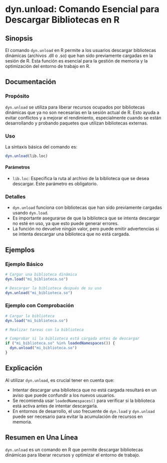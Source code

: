 <!--
Meta Description: # dyn.unload: Comando Esencial para Descargar Bibliotecas en R ## Sinopsis El comando `dyn.unload` en R permite a los usuarios descargar bibliotecas d...
Meta Keywords: dyn, que, unload, biblioteca, descargar
-->

# dyn.unload: Comando Esencial para Descargar Bibliotecas en R

## Sinopsis
El comando `dyn.unload` en R permite a los usuarios descargar bibliotecas dinámicas (archivos .dll o .so) que han sido previamente cargadas en la sesión de R. Esta función es esencial para la gestión de memoria y la optimización del entorno de trabajo en R.

## Documentación
### Propósito
`dyn.unload` se utiliza para liberar recursos ocupados por bibliotecas dinámicas que ya no son necesarias en la sesión actual de R. Esto ayuda a evitar conflictos y a mejorar el rendimiento, especialmente cuando se están desarrollando y probando paquetes que utilizan bibliotecas externas.

### Uso
La sintaxis básica del comando es:

```R
dyn.unload(lib.loc)
```

#### Parámetros
- `lib.loc`: Especifica la ruta al archivo de la biblioteca que se desea descargar. Este parámetro es obligatorio.

### Detalles
- `dyn.unload` funciona con bibliotecas que han sido previamente cargadas usando `dyn.load`.
- Es importante asegurarse de que la biblioteca que se intenta descargar no esté en uso, ya que esto puede generar errores.
- La función no devuelve ningún valor, pero puede emitir advertencias si se intenta descargar una biblioteca que no está cargada.

## Ejemplos
### Ejemplo Básico
```R
# Cargar una biblioteca dinámica
dyn.load("mi_biblioteca.so")

# Descargar la biblioteca después de su uso
dyn.unload("mi_biblioteca.so")
```

### Ejemplo con Comprobación
```R
# Cargar la biblioteca
dyn.load("mi_biblioteca.so")

# Realizar tareas con la biblioteca

# Comprobar si la biblioteca está cargada antes de descargar
if ("mi_biblioteca.so" %in% loadedNamespaces()) {
  dyn.unload("mi_biblioteca.so")
}
```

## Explicación
Al utilizar `dyn.unload`, es crucial tener en cuenta que:
- Intentar descargar una biblioteca que no está cargada resultará en un aviso que puede confundir a los nuevos usuarios.
- Se recomienda usar `loadedNamespaces()` para verificar si la biblioteca está activa antes de intentar descargarla.
- En entornos de desarrollo, el uso frecuente de `dyn.load` y `dyn.unload` puede ser necesario para evitar la acumulación de recursos en memoria.

## Resumen en Una Línea
`dyn.unload` es un comando en R que permite descargar bibliotecas dinámicas para liberar recursos y optimizar el entorno de trabajo.